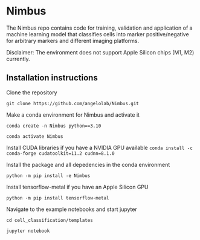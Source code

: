 # Nimbus

The Nimbus repo contains code for training, validation and application of a machine learning model that classifies cells into marker positive/negative for arbitrary markers and different imaging platforms.

Disclaimer: The environment does not support Apple Silicon chips (M1, M2) currently.

## Installation instructions

Clone the repository

`git clone https://github.com/angelolab/Nimbus.git`


Make a conda environment for Nimbus and activate it

`conda create -n Nimbus python==3.10`

`conda activate Nimbus`

Install CUDA libraries if you have a NVIDIA GPU available 
`conda install -c conda-forge cudatoolkit=11.2 cudnn=8.1.0`

Install the package and all depedencies in the conda environment

`python -m pip install -e Nimbus`

Install tensorflow-metal if you have an Apple Silicon GPU

`python -m pip install tensorflow-metal`

Navigate to the example notebooks and start jupyter

`cd cell_classification/templates`

`jupyter notebook`


